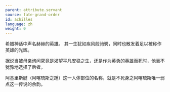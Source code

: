 ```yaml
---
parent: attribute.servant
source: fate-grand-order
id: achilles
language: zh
weight: 0
---
```


希腊神话中声名赫赫的英雄。
其一生犹如疾风般驰骋，同时也散发着足以被称作英雄的光辉。

据说当被母亲询问究竟是渴望平凡安稳之生，还是作为英勇的英雄而死时，他毫不犹豫地选择了后者。

阿基里斯腱（阿喀琉斯之踵）这一人体部位的名称，就是不死身之阿喀琉斯唯一弱点这一传说的余韵。
